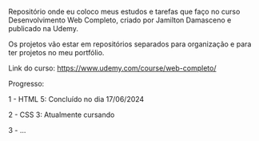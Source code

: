 Repositório onde eu coloco meus estudos e tarefas que faço no curso Desenvolvimento Web Completo, criado por Jamilton Damasceno e publicado na Udemy.

Os projetos vão estar em repositórios separados para organização e para ter projetos no meu portfólio.

Link do curso: https://www.udemy.com/course/web-completo/


Progresso:

1 - HTML 5: Concluído no dia 17/06/2024

2 - CSS 3: Atualmente cursando

3 - ...
